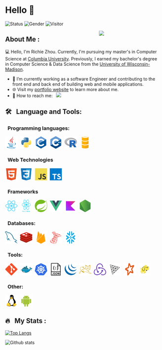 # Hello :wave:

![Status](https://img.shields.io/badge/status-up-brightgreen) 
![Gender](https://img.shields.io/badge/gender-%F0%9F%A4%B5-lightgrey) 
![Visitor](https://komarev.com/ghpvc/?username=arunike&color=c770f0)

<img align='right' src='https://octodex.github.com/images/codercat.jpg' width='200'>

## About Me :
:computer: Hello, I'm Richie Zhou. Currently, I'm pursuing my master's in Computer Science at <a href="https://www.cs.columbia.edu/" target="blank">Columbia University</a>. Previously, I earned my bachelor's degree in Computer Science & Data Science from the <a href="https://cdis.wisc.edu/" target="blank">University of Wisconsin-Madison</a>.

- :office: I’m currently working as a software Engineer and contributing to the front end and back end of building web and mobile applications.
- :globe_with_meridians: Visit my <a href="https://arunike.github.io/" target="blank">portfolio website</a> to learn more about me. 
- :email: How to reach me: &nbsp; <a href="https://www.linkedin.com/in/richiezhou"><img src="https://img.shields.io/badge/linkedin-%230077B5.svg?&style=for-the-badge&logo=linkedin&logoColor=white" /></a>

## 🛠 &nbsp; Language and Tools:

### &nbsp; Programming languages:
<p> 
    <img src="https://github.com/devicons/devicon/blob/master/icons/java/java-original.svg" title="Java" alt="java" width="40" height="40"/>&nbsp;
    <img src="https://github.com/devicons/devicon/blob/master/icons/python/python-original.svg" title="Python" alt="python" width="40" height="40"/>&nbsp;
    <img src="https://github.com/devicons/devicon/blob/master/icons/c/c-original.svg" title="C" alt="c" width="40" height="40"/>&nbsp;
    <img src="https://github.com/devicons/devicon/blob/master/icons/cplusplus/cplusplus-original.svg" title="C++" alt="cpp" width="40" height="40"/>&nbsp;
    <img src="https://github.com/devicons/devicon/blob/master/icons/r/r-original.svg" title="R" alt="r" width="40" height="40"/>&nbsp;
    <img src="https://github.com/arunike/arunike.github.io/blob/main/src/assets/imgs/techstack/sql.png" title="SQL" alt="sql" width="40" height="40"/>&nbsp;
</p>

### &nbsp; Web Technologies
<p>
    <img src="https://github.com/devicons/devicon/blob/master/icons/html5/html5-original.svg" title="HTML5" alt="html" width="40" height="40"/>&nbsp;
    <img src="https://github.com/devicons/devicon/blob/master/icons/css3/css3-original.svg"  title="CSS3" alt="css" width="40" height="40"/>&nbsp;
    <img src="https://github.com/devicons/devicon/blob/master/icons/javascript/javascript-original.svg" title="JavaScript" alt="javascript" width="40" height="40"/>&nbsp;
    <img src="https://github.com/devicons/devicon/blob/master/icons/typescript/typescript-original.svg" title="TypeScript" alt="typescript" width="40" height="40"/>&nbsp;
</p>

### &nbsp; Frameworks
<p>
    <img src="https://github.com/devicons/devicon/blob/master/icons/react/react-original.svg" title="React" alt="react" width="40" height="40"/>&nbsp;
    <img src="https://github.com/arunike/arunike.github.io/blob/main/src/assets/imgs/techstack/react-native.png" title="React Native" alt="react native" width="40" height="40"/>&nbsp;
    <img src="https://github.com/devicons/devicon/blob/master/icons/spring/spring-original.svg" title="Spring Boot" alt="spring boot" width="40" height="40"/>&nbsp;
    <img src="https://github.com/devicons/devicon/blob/master/icons/vuejs/vuejs-original.svg" title="Vue" alt="vue" width="40" height="40"/>&nbsp;
    <img src="https://github.com/devicons/devicon/blob/master/icons/kotlin/kotlin-original.svg" title="Kotlin" alt="kotlin" width="40" height="40"/>&nbsp;
    <img src="https://github.com/devicons/devicon/blob/master/icons/nodejs/nodejs-original.svg" title="NodeJS" alt="nodejs" width="40" height="40"/>&nbsp;
</p>

### &nbsp; Databases:
<p>
    <img src="https://github.com/devicons/devicon/blob/master/icons/mysql/mysql-original.svg" title="Mysql" alt="mysql" width="40" height="40"/>&nbsp;
    <img src="https://github.com/devicons/devicon/blob/master/icons/redis/redis-original.svg" title="Redis" alt="redis" width="40" height="40"/>&nbsp;
    <img src="https://github.com/devicons/devicon/blob/master/icons/firebase/firebase-plain.svg" title="Firebase" alt="firebase" width="40" height="40"/>&nbsp;
    <img src="https://github.com/devicons/devicon/blob/master/icons/microsoftsqlserver/microsoftsqlserver-plain.svg" title="Sql Server" alt="sql server" width="40" height="40"/>&nbsp;
    <img src="https://github.com/arunike/arunike.github.io/blob/main/src/assets/imgs/techstack/snowflake.png" title="Snowflake" alt="snowflake" width="40" height="40"/>&nbsp;
</p>

### &nbsp; Tools:
<p>
    <img src="https://github.com/devicons/devicon/blob/master/icons/git/git-original.svg" title="Git" alt="git" width="40" height="40"/>&nbsp;
    <img src="https://github.com/devicons/devicon/blob/master/icons/docker/docker-original.svg" title="Docker" alt="docker" width="40" height="40"/>&nbsp;
    <img src="https://github.com/devicons/devicon/blob/master/icons/kubernetes/kubernetes-plain.svg" title="Kubernetes" alt="k8s" width="40" height="40"/>&nbsp;
    <img src="https://github.com/arunike/arunike.github.io/blob/main/src/assets/imgs/techstack/json.png" title="JSON" alt="json" width="40" height="40"/>&nbsp;
    <img src="https://github.com/devicons/devicon/blob/master/icons/jquery/jquery-original.svg" title="JQuery" alt="jquery" width="40" height="40"/>&nbsp;
    <img src="https://github.com/devicons/devicon/blob/master/icons/tomcat/tomcat-line.svg" title="Tomcat" alt="tomcat" width="40" height="40"/>&nbsp;
    <img src="https://github.com/devicons/devicon/blob/master/icons/redux/redux-original.svg" title="Redux" alt="redux" width="40" height="40"/>&nbsp;
    <img src="https://github.com/devicons/devicon/blob/master/icons/threejs/threejs-original.svg" title="ThreeJS" alt="threeJS" width="40" height="40"/>&nbsp;
    <img src="https://github.com/arunike/arunike.github.io/blob/main/src/assets/imgs/techstack/spark.png" title="Spark" alt="spark" width="40" height="40"/>&nbsp;
    <img src="https://github.com/arunike/arunike.github.io/blob/main/src/assets/imgs/techstack/hdfs.png" title="HDFS" alt="HDFS" width="40" height="40"/>&nbsp; 
    <!-- <img src="https://github.com/arunike/arunike.github.io/blob/main/src/assets/imgs/techstack/cassandra.png" title="Cassandra" alt="Cassandra" width="40" height="40"/>&nbsp;
    <img src="https://github.com/arunike/arunike.github.io/blob/main/src/assets/imgs/techstack/kafka.png" title="Kafka" alt="Kafka" width="40" height="40"/>&nbsp; -->
</p>

### &nbsp; Other:
<p>
    <img src="https://github.com/devicons/devicon/blob/master/icons/linux/linux-original.svg" title="Linux" alt="Linux" width="40" height="40"/>&nbsp;
    <img src="https://github.com/devicons/devicon/blob/master/icons/android/android-original.svg" title="Android" alt="Android" width="40" height="40"/>&nbsp;
</p>

## :fire: &nbsp; My Stats :
[![Top Langs](https://github-readme-stats.vercel.app/api/top-langs/?username=arunike&layout=compact&langs_count=8&hide=assembly,makefile,perl,m4,lua,dtrace,shell,html)](https://github.com/anuraghazra/github-readme-stats)

![Github stats](https://github-readme-stats.vercel.app/api?username=arunike&show_icons=true)